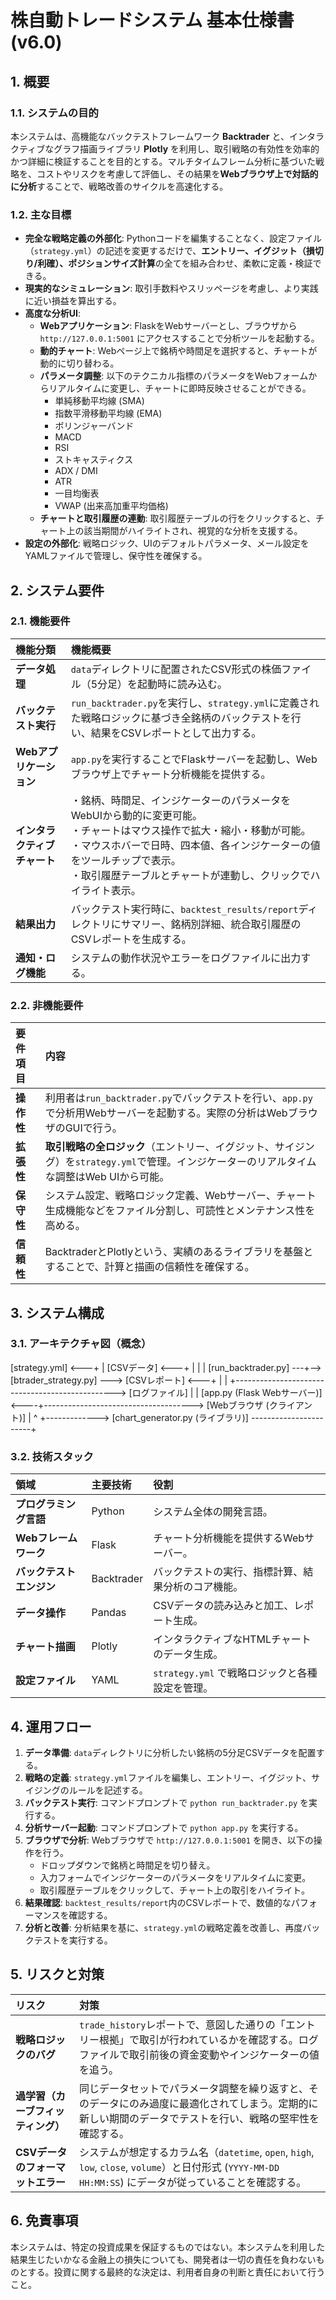 # **株自動トレードシステム 基本仕様書 (v6.0)**

## **1. 概要**

### **1.1. システムの目的**

本システムは、高機能なバックテストフレームワーク **Backtrader** と、インタラクティブなグラフ描画ライブラリ **Plotly** を利用し、取引戦略の有効性を効率的かつ詳細に検証することを目的とする。マルチタイムフレーム分析に基づいた戦略を、コストやリスクを考慮して評価し、その結果を**Webブラウザ上で対話的に分析**することで、戦略改善のサイクルを高速化する。

### **1.2. 主な目標**

* **完全な戦略定義の外部化**: Pythonコードを編集することなく、設定ファイル（`strategy.yml`）の記述を変更するだけで、**エントリー、イグジット（損切り/利確）、ポジションサイズ計算**の全てを組み合わせ、柔軟に定義・検証できる。
* **現実的なシミュレーション**: 取引手数料やスリッページを考慮し、より実践に近い損益を算出する。
* **高度な分析UI**:
    * **Webアプリケーション**: FlaskをWebサーバーとし、ブラウザから `http://127.0.0.1:5001` にアクセスすることで分析ツールを起動する。
    * **動的チャート**: Webページ上で銘柄や時間足を選択すると、チャートが動的に切り替わる。
    * **パラメータ調整**: 以下のテクニカル指標のパラメータをWebフォームからリアルタイムに変更し、チャートに即時反映させることができる。
        * 単純移動平均線 (SMA)
        * 指数平滑移動平均線 (EMA)
        * ボリンジャーバンド
        * MACD
        * RSI
        * ストキャスティクス
        * ADX / DMI
        * ATR
        * 一目均衡表
        * VWAP (出来高加重平均価格)
    * **チャートと取引履歴の連動**: 取引履歴テーブルの行をクリックすると、チャート上の該当期間がハイライトされ、視覚的な分析を支援する。
* **設定の外部化**: 戦略ロジック、UIのデフォルトパラメータ、メール設定をYAMLファイルで管理し、保守性を確保する。

## **2\. システム要件**

### **2.1. 機能要件**

| 機能分類 | 機能概要 |
| :--- | :--- |
| **データ処理** | `data`ディレクトリに配置されたCSV形式の株価ファイル（5分足）を起動時に読み込む。 |
| **バックテスト実行** | `run_backtrader.py`を実行し、`strategy.yml`に定義された戦略ロジックに基づき全銘柄のバックテストを行い、結果をCSVレポートとして出力する。 |
| **Webアプリケーション** | `app.py`を実行することでFlaskサーバーを起動し、Webブラウザ上でチャート分析機能を提供する。 |
| **インタラクティブチャート** | ・銘柄、時間足、インジケーターのパラメータをWebUIから動的に変更可能。<br>・チャートはマウス操作で拡大・縮小・移動が可能。<br>・マウスホバーで日時、四本値、各インジケーターの値をツールチップで表示。<br>・取引履歴テーブルとチャートが連動し、クリックでハイライト表示。 |
| **結果出力** | バックテスト実行時に、`backtest_results/report`ディレクトリにサマリー、銘柄別詳細、統合取引履歴のCSVレポートを生成する。 |
| **通知・ログ機能** | システムの動作状況やエラーをログファイルに出力する。 |

### **2.2. 非機能要件**

| 要件項目 | 内容 |
| :--- | :--- |
| **操作性** | 利用者は`run_backtrader.py`でバックテストを行い、`app.py`で分析用Webサーバーを起動する。実際の分析はWebブラウザのGUIで行う。 |
| **拡張性** | **取引戦略の全ロジック**（エントリー、イグジット、サイジング）を`strategy.yml`で管理。インジケーターのリアルタイムな調整はWeb UIから可能。 |
| **保守性** | システム設定、戦略ロジック定義、Webサーバー、チャート生成機能などをファイル分割し、可読性とメンテナンス性を高める。 |
| **信頼性** | BacktraderとPlotlyという、実績のあるライブラリを基盤とすることで、計算と描画の信頼性を確保する。 |

## **3\. システム構成**

### **3.1. アーキテクチャ図（概念）**


[strategy.yml] <---+
|
[CSVデータ] <---+  |
|                  |
[run_backtrader.py] ---+--> [btrader_strategy.py] ---> [CSVレポート] <---+
|                                                                    |
+------------------------------------------------> [ログファイル]        |
|
[app.py (Flask Webサーバー)] <----+-------------------------------------> [Webブラウザ (クライアント)]
|                                                                      ^
+-------------> [chart_generator.py (ライブラリ)] -----------------------+


### **3.2. 技術スタック**

| 領域 | 主要技術 | 役割 |
| :--- | :--- | :--- |
| **プログラミング言語** | Python | システム全体の開発言語。 |
| **Webフレームワーク** | Flask | チャート分析機能を提供するWebサーバー。 |
| **バックテストエンジン** | Backtrader | バックテストの実行、指標計算、結果分析のコア機能。 |
| **データ操作** | Pandas | CSVデータの読み込みと加工、レポート生成。 |
| **チャート描画** | Plotly | インタラクティブなHTMLチャートのデータ生成。 |
| **設定ファイル** | YAML | `strategy.yml` で戦略ロジックと各種設定を管理。 |

## **4\. 運用フロー**

1.  **データ準備**: `data`ディレクトリに分析したい銘柄の5分足CSVデータを配置する。
2.  **戦略の定義**: `strategy.yml`ファイルを編集し、エントリー、イグジット、サイジングのルールを記述する。
3.  **バックテスト実行**: コマンドプロンプトで `python run_backtrader.py` を実行する。
4.  **分析サーバー起動**: コマンドプロンプトで `python app.py` を実行する。
5.  **ブラウザで分析**: Webブラウザで `http://127.0.0.1:5001` を開き、以下の操作を行う。
    * ドロップダウンで銘柄と時間足を切り替え。
    * 入力フォームでインジケーターのパラメータをリアルタイムに変更。
    * 取引履歴テーブルをクリックして、チャート上の取引をハイライト。
6.  **結果確認**: `backtest_results/report`内のCSVレポートで、数値的なパフォーマンスを確認する。
7.  **分析と改善**: 分析結果を基に、`strategy.yml`の戦略定義を改善し、再度バックテストを実行する。

## **5\. リスクと対策**

| リスク | 対策 |
| :--- | :--- |
| **戦略ロジックのバグ** | `trade_history`レポートで、意図した通りの「エントリー根拠」で取引が行われているかを確認する。ログファイルで取引前後の資金変動やインジケーターの値を追う。 |
| **過学習（カーブフィッティング）** | 同じデータセットでパラメータ調整を繰り返すと、そのデータにのみ過度に最適化されてしまう。定期的に新しい期間のデータでテストを行い、戦略の堅牢性を確認する。 |
| **CSVデータのフォーマットエラー** | システムが想定するカラム名（`datetime`, `open`, `high`, `low`, `close`, `volume`）と日付形式 (`YYYY-MM-DD HH:MM:SS`) にデータが従っていることを確認する。 |

## **6\. 免責事項**

本システムは、特定の投資成果を保証するものではない。本システムを利用した結果生じたいかなる金融上の損失についても、開発者は一切の責任を負わないものとする。投資に関する最終的な決定は、利用者自身の判断と責任において行うこと。
